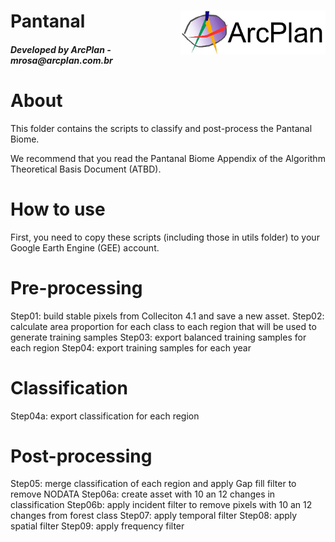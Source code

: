 <div class="fluid-row" id="header">
    <img src='./misc/arcplan-logo.jpeg' height='70' width='auto' align='right'>
    <h1 class="title toc-ignore">Pantanal</h1>
    <h4 class="author"><em>Developed by  ArcPlan - mrosa@arcplan.com.br</em></h4>
</div>

# About
This folder contains the scripts to classify and post-process the Pantanal Biome.

We recommend that you read the Pantanal Biome Appendix of the Algorithm Theoretical Basis Document (ATBD).

# How to use
First, you need to copy these scripts (including those in utils folder) to your Google Earth Engine (GEE) account.

# Pre-processing
Step01: build stable pixels from Colleciton 4.1 and save a new asset. 
Step02: calculate area proportion for each class to each region that will be used to generate training samples
Step03: export balanced training samples for each region
Step04: export training samples for each year

# Classification
Step04a: export classification for each region

# Post-processing
Step05: merge classification of each region and apply Gap fill filter to remove NODATA
Step06a: create asset with 10 an 12 changes in classification
Step06b: apply incident filter to remove pixels with 10 an 12 changes from forest class
Step07: apply temporal filter
Step08: apply spatial filter
Step09: apply frequency filter



